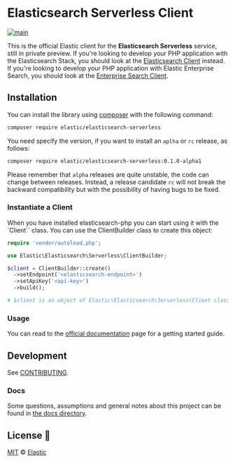 # Elasticsearch Serverless Client

[![main](https://github.com/elastic/elasticsearch-serverless-php/actions/workflows/tests.yml/badge.svg?branch=main)](https://github.com/elastic/elasticsearch-serverless-php/actions/workflows/tests.yml)

This is the official Elastic client for the **Elasticsearch Serverless** service, still in private preview.
If you're looking to develop your PHP application with the Elasticsearch Stack, you should look at the [Elasticsearch Client](https://github.com/elastic/elasticsearch-php) instead. If you're looking to develop your PHP application with Elastic Enterprise Search, you should look at the [Enterprise Search Client](https://github.com/elastic/enterprise-search-php/).

## Installation

You can install the library using [composer](https://getcomposer.org/) with the following command:

```bash
composer require elastic/elasticsearch-serverless
```

You need specify the version, if you want to install an `aplha` or `rc` release, as follows:

```bash
composer require elastic/elasticsearch-serverless:0.1.0-alpha1
```

Please remember that `alpha` releases are quite unstable, the code can change between releases.
Instead, a release candidate `rc` will not break the backward compatibility but with the possibility
of having bugs to be fixed.

### Instantiate a Client

When you have installed elasticsearch-php you can start using it with the `Client`` class.
You can use the ClientBuilder class to create this object:

```php
require 'vendor/autoload.php';

use Elastic\Elasticsearch\Serverless\ClientBuilder;

$client = ClientBuilder::create()
  ->setEndpoint('<elasticsearch-endpoint>')
  ->setApiKey('<api-key>')
  ->build();

# $client is an object of Elastic\Elasticsearch\Serverless\Client class
```


### Usage

You can read to the [official documentation](https://docs.elastic.co/serverless/elasticsearch/php-client-getting-started) 
page for a getting started guide.

## Development

See [CONTRIBUTING](./CONTRIBUTING.md).

### Docs

Some questions, assumptions and general notes about this project can be found in [the docs directory](./docs/questions-and-assumptions.md).

## License 📗

[MIT](LICENSE) © [Elastic](https://www.elastic.co/)
